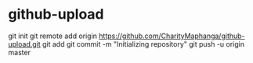 # github-upload
git init
git remote add origin https://github.com/CharityMaphanga/github-upload.git
git add
git commit -m "Initializing repository"
git push -u origin master
